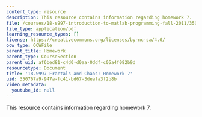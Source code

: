 ```yaml
---
content_type: resource
description: This resource contains information regarding homework 7.
file: /courses/18-s997-introduction-to-matlab-programming-fall-2011/350767a9947afc41bd673deafa3f2b8b_MIT18_S997F11_Homework_7.pdf
file_type: application/pdf
learning_resource_types: []
license: https://creativecommons.org/licenses/by-nc-sa/4.0/
ocw_type: OCWFile
parent_title: Homework
parent_type: CourseSection
parent_uid: af6bed81-c4d0-d0aa-0ddf-c05a4f082b9d
resourcetype: Document
title: '18.S997 Fractals and Chaos: Homework 7'
uid: 350767a9-947a-fc41-bd67-3deafa3f2b8b
video_metadata:
  youtube_id: null
---
```

This resource contains information regarding homework 7.